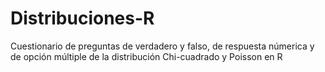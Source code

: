 # Distribuciones-R
Cuestionario de preguntas de verdadero y falso, de respuesta númerica y de opción múltiple de la distribución Chi-cuadrado y Poisson en R
